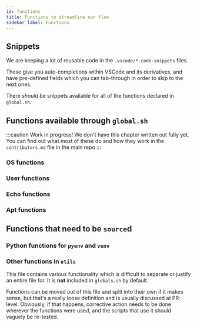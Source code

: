 ```yaml
---
id: functions
title: Functions to streamline our flow
sidebar_label: Functions
---
```


## Snippets
We are keeping a lot of reusable code in the `.vscode/*.code-snippets` files.

These give you auto-completions within VSCode and its derivatives, and have pre-defined fields which you can tab-through in order to skip to the next ones.

There _should_ be snippets available for all of the functions declared in `global.sh`.
## Functions available through `global.sh`

:::caution Work in progress!
We don't have this chapter written out fully yet. You can find out what most of these do and how they work in the `contributors.md` file in the main repo
:::

### OS functions

### User functions

### Echo functions

### Apt functions

## Functions that need to be `source`d

### Python functions for `pyenv` and `venv`

### Other functions in `utils`
This file contains various functionality which is difficult to separate or justify an entire file for. It is **not** included in `globals.sh` by default.

Functions can be moved out of this file and split into their own if it makes sense, but that's a really loose definition and is usually discussed at PR-level. Obviously, if that happens, corrective action needs to be done wherever the functions were used, and the scripts that use it should vaguely be re-tested.

